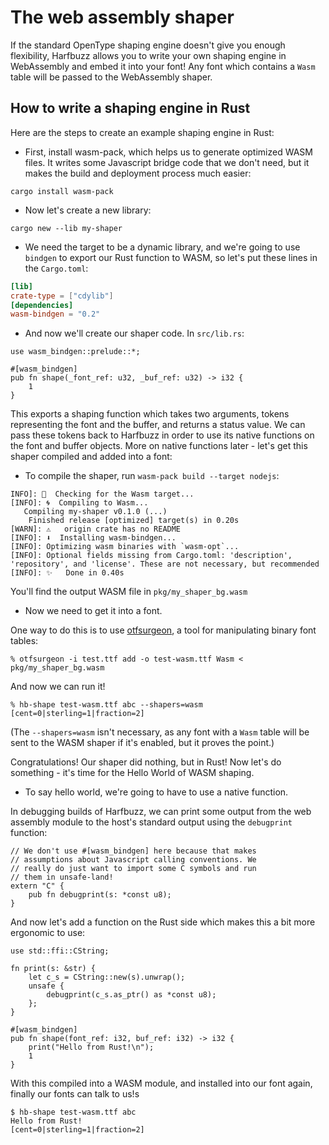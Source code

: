 # The web assembly shaper

If the standard OpenType shaping engine doesn't give you enough flexibility, Harfbuzz allows you to write your own shaping engine in WebAssembly and embed it into your font! Any font which contains a `Wasm` table will be passed to the WebAssembly shaper.

## How to write a shaping engine in Rust

Here are the steps to create an example shaping engine in Rust:

* First, install wasm-pack, which helps us to generate optimized WASM files. It writes some Javascript bridge code that we don't need, but it makes the build and deployment process much easier:

```
cargo install wasm-pack
```

* Now let's create a new library:

```
cargo new --lib my-shaper
```

* We need the target to be a dynamic library, and we're going to use `bindgen` to export our Rust function to WASM, so let's put these lines in the `Cargo.toml`:

```toml
[lib]
crate-type = ["cdylib"]
[dependencies]
wasm-bindgen = "0.2"
```

* And now we'll create our shaper code. In `src/lib.rs`:

```
use wasm_bindgen::prelude::*;

#[wasm_bindgen]
pub fn shape(_font_ref: u32, _buf_ref: u32) -> i32 {
    1
}
```

This exports a shaping function which takes two arguments, tokens representing the font and the buffer, and returns a status value. We can pass these tokens back to Harfbuzz in order to use its native functions on the font and buffer objects. More on native functions later - let's get this shaper compiled and added into a font:

* To compile the shaper, run `wasm-pack build --target nodejs`:

```
INFO]: 🎯  Checking for the Wasm target...
[INFO]: 🌀  Compiling to Wasm...
   Compiling my-shaper v0.1.0 (...)
    Finished release [optimized] target(s) in 0.20s
[WARN]: ⚠️   origin crate has no README
[INFO]: ⬇️  Installing wasm-bindgen...
[INFO]: Optimizing wasm binaries with `wasm-opt`...
[INFO]: Optional fields missing from Cargo.toml: 'description', 'repository', and 'license'. These are not necessary, but recommended
[INFO]: ✨   Done in 0.40s
```

You'll find the output WASM file in `pkg/my_shaper_bg.wasm`

* Now we need to get it into a font.

One way to do this is to use [otfsurgeon](https://github.com/simoncozens/font-engineering/blob/master/otfsurgeon), a tool for manipulating binary font tables:

```
% otfsurgeon -i test.ttf add -o test-wasm.ttf Wasm < pkg/my_shaper_bg.wasm
```

And now we can run it!

```
% hb-shape test-wasm.ttf abc --shapers=wasm
[cent=0|sterling=1|fraction=2]
```

(The `--shapers=wasm` isn't necessary, as any font with a `Wasm` table will be sent to the WASM shaper if it's enabled, but it proves the point.)

Congratulations! Our shaper did nothing, but in Rust! Now let's do something - it's time for the Hello World of WASM shaping.

* To say hello world, we're going to have to use a native function.

In debugging builds of Harfbuzz, we can print some output from the web assembly module to the host's standard output using the `debugprint` function:

```
// We don't use #[wasm_bindgen] here because that makes
// assumptions about Javascript calling conventions. We
// really do just want to import some C symbols and run
// them in unsafe-land!
extern "C" {
    pub fn debugprint(s: *const u8);
}
```

And now let's add a function on the Rust side which makes this a bit more ergonomic to use:

```
use std::ffi::CString;

fn print(s: &str) {
    let c_s = CString::new(s).unwrap();
    unsafe {
        debugprint(c_s.as_ptr() as *const u8);
    };
}

#[wasm_bindgen]
pub fn shape(font_ref: i32, buf_ref: i32) -> i32 {
    print("Hello from Rust!\n");
    1
}
```

With this compiled into a WASM module, and installed into our font again, finally our fonts can talk to us!s

```
$ hb-shape test-wasm.ttf abc
Hello from Rust!
[cent=0|sterling=1|fraction=2]
```
